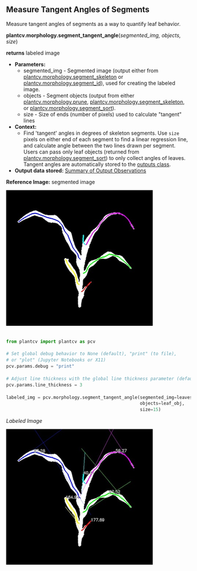 ## Measure Tangent Angles of Segments  

Measure tangent angles of segments as a way to quantify leaf behavior. 

**plantcv.morphology.segment_tangent_angle**(*segmented_img, objects, size*)

**returns** labeled image 

- **Parameters:**
    - segmented_img - Segmented image (output either from [plantcv.morphology.segment_skeleton](segment_skeleton.md)
    or [plantcv.morphology.segment_id](segment_id.md)), used for creating the labeled image. 
    - objects - Segment objects (output from either [plantcv.morphology.prune](prune.md),
    [plantcv.morphology.segment_skeleton](segment_skeleton.md), or
    [plantcv.morphology.segment_sort](segment_sort.md)).
    - size - Size of ends (number of pixels) used to calculate "tangent" lines
- **Context:**
    - Find 'tangent' angles in degrees of skeleton segments. Use `size` pixels on either end of
      each segment to find a linear regression line, and calculate angle between the two lines
      drawn per segment. Users can pass only leaf objects (returned from [plantcv.morphology.segment_sort](segment_sort.md)) 
      to only collect angles of leaves. Tangent angles are automatically stored to the [outputs class](outputs.md). 
- **Output data stored:** [Summary of Output Observations](output_measurements.md#summary-of-output-observations)

**Reference Image:** segmented image 

![Screenshot](img/documentation_images/segment_tangent_angle/segmented_img_mask.jpg)


```python

from plantcv import plantcv as pcv

# Set global debug behavior to None (default), "print" (to file), 
# or "plot" (Jupyter Notebooks or X11)
pcv.params.debug = "print"

# Adjust line thickness with the global line thickness parameter (default = 5)
pcv.params.line_thickness = 3 

labeled_img = pcv.morphology.segment_tangent_angle(segmented_img=leaves_segment, 
                                                   objects=leaf_obj,
                                                   size=15)

```

*Labeled Image*

![Screenshot](img/documentation_images/segment_tangent_angle/tangent_angle_img.jpg)
